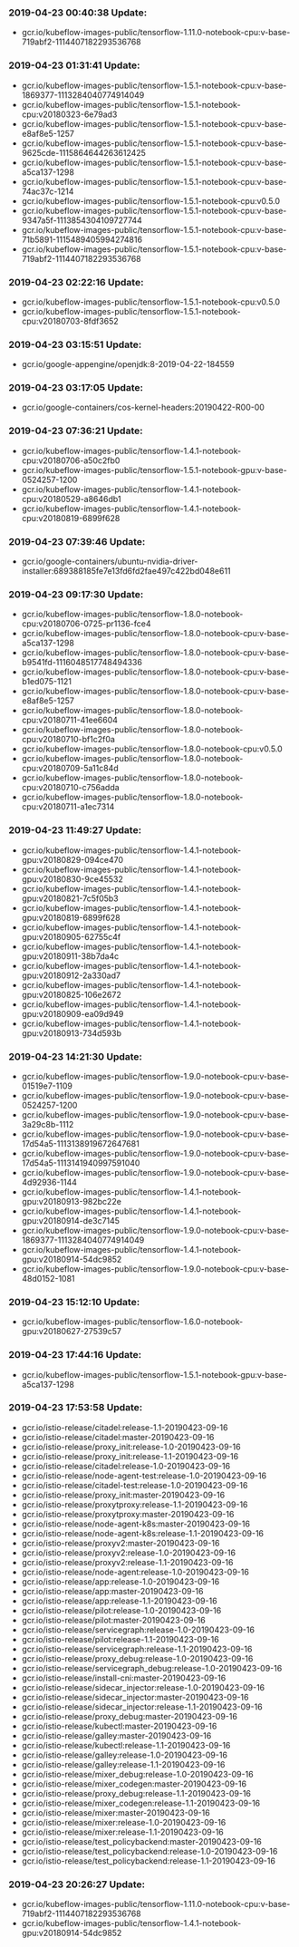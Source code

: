 ### 2019-04-23 00:40:38 Update:

- gcr.io/kubeflow-images-public/tensorflow-1.11.0-notebook-cpu:v-base-719abf2-1114407182293536768
### 2019-04-23 01:31:41 Update:

- gcr.io/kubeflow-images-public/tensorflow-1.5.1-notebook-cpu:v-base-1869377-1113284040774914049
- gcr.io/kubeflow-images-public/tensorflow-1.5.1-notebook-cpu:v20180323-6e79ad3
- gcr.io/kubeflow-images-public/tensorflow-1.5.1-notebook-cpu:v-base-e8af8e5-1257
- gcr.io/kubeflow-images-public/tensorflow-1.5.1-notebook-cpu:v-base-9625cde-1115864644263612425
- gcr.io/kubeflow-images-public/tensorflow-1.5.1-notebook-cpu:v-base-a5ca137-1298
- gcr.io/kubeflow-images-public/tensorflow-1.5.1-notebook-cpu:v-base-74ac37c-1214
- gcr.io/kubeflow-images-public/tensorflow-1.5.1-notebook-cpu:v0.5.0
- gcr.io/kubeflow-images-public/tensorflow-1.5.1-notebook-cpu:v-base-9347a5f-1113854304109727744
- gcr.io/kubeflow-images-public/tensorflow-1.5.1-notebook-cpu:v-base-71b5891-1115489405994274816
- gcr.io/kubeflow-images-public/tensorflow-1.5.1-notebook-cpu:v-base-719abf2-1114407182293536768
### 2019-04-23 02:22:16 Update:

- gcr.io/kubeflow-images-public/tensorflow-1.5.1-notebook-cpu:v0.5.0
- gcr.io/kubeflow-images-public/tensorflow-1.5.1-notebook-cpu:v20180703-8fdf3652
### 2019-04-23 03:15:51 Update:

- gcr.io/google-appengine/openjdk:8-2019-04-22-184559
### 2019-04-23 03:17:05 Update:

- gcr.io/google-containers/cos-kernel-headers:20190422-R00-00
### 2019-04-23 07:36:21 Update:

- gcr.io/kubeflow-images-public/tensorflow-1.4.1-notebook-cpu:v20180706-a50c2fb0
- gcr.io/kubeflow-images-public/tensorflow-1.5.1-notebook-gpu:v-base-0524257-1200
- gcr.io/kubeflow-images-public/tensorflow-1.4.1-notebook-cpu:v20180529-a8646db1
- gcr.io/kubeflow-images-public/tensorflow-1.4.1-notebook-cpu:v20180819-6899f628
### 2019-04-23 07:39:46 Update:

- gcr.io/google-containers/ubuntu-nvidia-driver-installer:689388185fe7e13fd6fd2fae497c422bd048e611
### 2019-04-23 09:17:30 Update:

- gcr.io/kubeflow-images-public/tensorflow-1.8.0-notebook-cpu:v20180706-0725-pr1136-fce4
- gcr.io/kubeflow-images-public/tensorflow-1.8.0-notebook-cpu:v-base-a5ca137-1298
- gcr.io/kubeflow-images-public/tensorflow-1.8.0-notebook-cpu:v-base-b9541fd-1116048517748494336
- gcr.io/kubeflow-images-public/tensorflow-1.8.0-notebook-cpu:v-base-b1ed075-1121
- gcr.io/kubeflow-images-public/tensorflow-1.8.0-notebook-cpu:v-base-e8af8e5-1257
- gcr.io/kubeflow-images-public/tensorflow-1.8.0-notebook-cpu:v20180711-41ee6604
- gcr.io/kubeflow-images-public/tensorflow-1.8.0-notebook-cpu:v20180710-bf1c2f0a
- gcr.io/kubeflow-images-public/tensorflow-1.8.0-notebook-cpu:v0.5.0
- gcr.io/kubeflow-images-public/tensorflow-1.8.0-notebook-cpu:v20180709-5a11c84d
- gcr.io/kubeflow-images-public/tensorflow-1.8.0-notebook-cpu:v20180710-c756adda
- gcr.io/kubeflow-images-public/tensorflow-1.8.0-notebook-cpu:v20180711-a1ec7314
### 2019-04-23 11:49:27 Update:

- gcr.io/kubeflow-images-public/tensorflow-1.4.1-notebook-gpu:v20180829-094ce470
- gcr.io/kubeflow-images-public/tensorflow-1.4.1-notebook-gpu:v20180830-9ce45532
- gcr.io/kubeflow-images-public/tensorflow-1.4.1-notebook-gpu:v20180821-7c5f05b3
- gcr.io/kubeflow-images-public/tensorflow-1.4.1-notebook-gpu:v20180819-6899f628
- gcr.io/kubeflow-images-public/tensorflow-1.4.1-notebook-gpu:v20180905-62755c4f
- gcr.io/kubeflow-images-public/tensorflow-1.4.1-notebook-gpu:v20180911-38b7da4c
- gcr.io/kubeflow-images-public/tensorflow-1.4.1-notebook-gpu:v20180912-2a330ad7
- gcr.io/kubeflow-images-public/tensorflow-1.4.1-notebook-gpu:v20180825-106e2672
- gcr.io/kubeflow-images-public/tensorflow-1.4.1-notebook-gpu:v20180909-ea09d949
- gcr.io/kubeflow-images-public/tensorflow-1.4.1-notebook-gpu:v20180913-734d593b
### 2019-04-23 14:21:30 Update:

- gcr.io/kubeflow-images-public/tensorflow-1.9.0-notebook-cpu:v-base-01519e7-1109
- gcr.io/kubeflow-images-public/tensorflow-1.9.0-notebook-cpu:v-base-0524257-1200
- gcr.io/kubeflow-images-public/tensorflow-1.9.0-notebook-cpu:v-base-3a29c8b-1112
- gcr.io/kubeflow-images-public/tensorflow-1.9.0-notebook-cpu:v-base-17d54a5-1113138919672647681
- gcr.io/kubeflow-images-public/tensorflow-1.9.0-notebook-cpu:v-base-17d54a5-1113141940997591040
- gcr.io/kubeflow-images-public/tensorflow-1.9.0-notebook-cpu:v-base-4d92936-1144
- gcr.io/kubeflow-images-public/tensorflow-1.4.1-notebook-gpu:v20180913-982bc22e
- gcr.io/kubeflow-images-public/tensorflow-1.4.1-notebook-gpu:v20180914-de3c7145
- gcr.io/kubeflow-images-public/tensorflow-1.9.0-notebook-cpu:v-base-1869377-1113284040774914049
- gcr.io/kubeflow-images-public/tensorflow-1.4.1-notebook-gpu:v20180914-54dc9852
- gcr.io/kubeflow-images-public/tensorflow-1.9.0-notebook-cpu:v-base-48d0152-1081
### 2019-04-23 15:12:10 Update:

- gcr.io/kubeflow-images-public/tensorflow-1.6.0-notebook-gpu:v20180627-27539c57
### 2019-04-23 17:44:16 Update:

- gcr.io/kubeflow-images-public/tensorflow-1.5.1-notebook-gpu:v-base-a5ca137-1298
### 2019-04-23 17:53:58 Update:

- gcr.io/istio-release/citadel:release-1.1-20190423-09-16
- gcr.io/istio-release/citadel:master-20190423-09-16
- gcr.io/istio-release/proxy_init:release-1.0-20190423-09-16
- gcr.io/istio-release/proxy_init:release-1.1-20190423-09-16
- gcr.io/istio-release/citadel:release-1.0-20190423-09-16
- gcr.io/istio-release/node-agent-test:release-1.0-20190423-09-16
- gcr.io/istio-release/citadel-test:release-1.0-20190423-09-16
- gcr.io/istio-release/proxy_init:master-20190423-09-16
- gcr.io/istio-release/proxytproxy:release-1.1-20190423-09-16
- gcr.io/istio-release/proxytproxy:master-20190423-09-16
- gcr.io/istio-release/node-agent-k8s:master-20190423-09-16
- gcr.io/istio-release/node-agent-k8s:release-1.1-20190423-09-16
- gcr.io/istio-release/proxyv2:master-20190423-09-16
- gcr.io/istio-release/proxyv2:release-1.0-20190423-09-16
- gcr.io/istio-release/proxyv2:release-1.1-20190423-09-16
- gcr.io/istio-release/node-agent:release-1.0-20190423-09-16
- gcr.io/istio-release/app:release-1.0-20190423-09-16
- gcr.io/istio-release/app:master-20190423-09-16
- gcr.io/istio-release/app:release-1.1-20190423-09-16
- gcr.io/istio-release/pilot:release-1.0-20190423-09-16
- gcr.io/istio-release/pilot:master-20190423-09-16
- gcr.io/istio-release/servicegraph:release-1.0-20190423-09-16
- gcr.io/istio-release/pilot:release-1.1-20190423-09-16
- gcr.io/istio-release/servicegraph:release-1.1-20190423-09-16
- gcr.io/istio-release/proxy_debug:release-1.0-20190423-09-16
- gcr.io/istio-release/servicegraph_debug:release-1.0-20190423-09-16
- gcr.io/istio-release/install-cni:master-20190423-09-16
- gcr.io/istio-release/sidecar_injector:release-1.0-20190423-09-16
- gcr.io/istio-release/sidecar_injector:master-20190423-09-16
- gcr.io/istio-release/sidecar_injector:release-1.1-20190423-09-16
- gcr.io/istio-release/proxy_debug:master-20190423-09-16
- gcr.io/istio-release/kubectl:master-20190423-09-16
- gcr.io/istio-release/galley:master-20190423-09-16
- gcr.io/istio-release/kubectl:release-1.1-20190423-09-16
- gcr.io/istio-release/galley:release-1.0-20190423-09-16
- gcr.io/istio-release/galley:release-1.1-20190423-09-16
- gcr.io/istio-release/mixer_debug:release-1.0-20190423-09-16
- gcr.io/istio-release/mixer_codegen:master-20190423-09-16
- gcr.io/istio-release/proxy_debug:release-1.1-20190423-09-16
- gcr.io/istio-release/mixer_codegen:release-1.1-20190423-09-16
- gcr.io/istio-release/mixer:master-20190423-09-16
- gcr.io/istio-release/mixer:release-1.0-20190423-09-16
- gcr.io/istio-release/mixer:release-1.1-20190423-09-16
- gcr.io/istio-release/test_policybackend:master-20190423-09-16
- gcr.io/istio-release/test_policybackend:release-1.0-20190423-09-16
- gcr.io/istio-release/test_policybackend:release-1.1-20190423-09-16
### 2019-04-23 20:26:27 Update:

- gcr.io/kubeflow-images-public/tensorflow-1.11.0-notebook-cpu:v-base-719abf2-1114407182293536768
- gcr.io/kubeflow-images-public/tensorflow-1.4.1-notebook-gpu:v20180914-54dc9852
